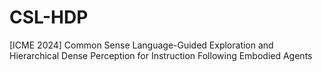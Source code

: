# CSL-HDP
[ICME 2024] Common Sense Language-Guided Exploration and Hierarchical Dense Perception for Instruction Following Embodied Agents

